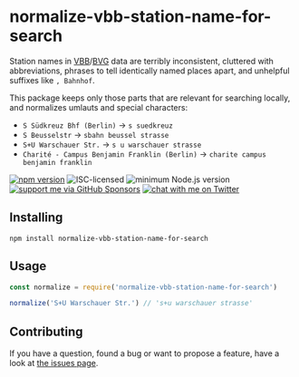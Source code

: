 # normalize-vbb-station-name-for-search

Station names in [VBB](https://en.wikipedia.org/wiki/Verkehrsverbund_Berlin-Brandenburg)/[BVG](https://en.wikipedia.org/wiki/Berliner_Verkehrsbetriebe) data are terribly inconsistent, cluttered with abbreviations, phrases to tell identically named places apart, and unhelpful suffixes like `, Bahnhof`.

This package keeps only those parts that are relevant for searching locally, and normalizes umlauts and special characters:

- `S Südkreuz Bhf (Berlin)` -> `s suedkreuz`
- `S Beusselstr` -> `sbahn beussel strasse`
- `S+U Warschauer Str.` -> `s u warschauer strasse`
- `Charité - Campus Benjamin Franklin (Berlin)` -> `charite campus benjamin franklin`

[![npm version](https://img.shields.io/npm/v/normalize-vbb-station-name-for-search.svg)](https://www.npmjs.com/package/normalize-vbb-station-name-for-search)
![ISC-licensed](https://img.shields.io/github/license/derhuerst/normalize-vbb-station-name-for-search.svg)
![minimum Node.js version](https://img.shields.io/node/v/normalize-vbb-station-name-for-search.svg)
[![support me via GitHub Sponsors](https://img.shields.io/badge/support%20me-donate-fa7664.svg)](https://github.com/sponsors/derhuerst)
[![chat with me on Twitter](https://img.shields.io/badge/chat%20with%20me-on%20Twitter-1da1f2.svg)](https://twitter.com/derhuerst)


## Installing

```shell
npm install normalize-vbb-station-name-for-search
```


## Usage

```js
const normalize = require('normalize-vbb-station-name-for-search')

normalize('S+U Warschauer Str.') // 's+u warschauer strasse'
```


## Contributing

If you have a question, found a bug or want to propose a feature, have a look at [the issues page](https://github.com/derhuerst/normalize-vbb-station-name-for-search/issues).
